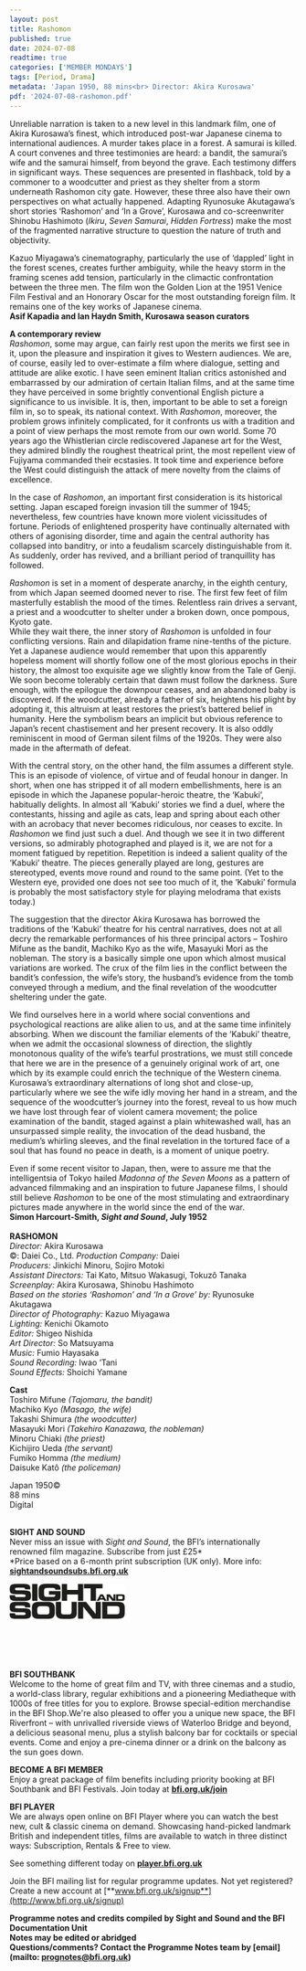 ```yaml
---
layout: post
title: Rashomon
published: true
date: 2024-07-08
readtime: true
categories: ['MEMBER MONDAYS']
tags: [Period, Drama]
metadata: 'Japan 1950, 88 mins<br> Director: Akira Kurosawa'
pdf: '2024-07-08-rashomon.pdf'
---
```


Unreliable narration is taken to a new level in this landmark film, one of  
Akira Kurosawa’s finest, which introduced post-war Japanese cinema to international audiences. A murder takes place in a forest. A samurai is killed. A court convenes and three testimonies are heard: a bandit, the samurai’s wife and the samurai himself, from beyond the grave. Each testimony differs in significant ways. These sequences are presented in flashback, told by a commoner to a woodcutter and priest as they shelter from a storm underneath Rashomon city gate. However, these three also have their own perspectives on what actually happened. Adapting Ryunosuke Akutagawa’s short stories ‘Rashomon’ and ‘In a Grove’, Kurosawa and co-screenwriter Shinobu Hashimoto (_Ikiru_, _Seven Samurai_, _Hidden Fortress_) make the most of the fragmented narrative structure to question the nature of truth and objectivity.

Kazuo Miyagawa’s cinematography, particularly the use of ‘dappled’ light in the forest scenes, creates further ambiguity, while the heavy storm in the framing scenes add tension, particularly in the climactic confrontation between the three men. The film won the Golden Lion at the 1951 Venice Film Festival and an Honorary Oscar for the most outstanding foreign film. It remains one of the key works of Japanese cinema.  
**Asif Kapadia and Ian Haydn Smith, Kurosawa season curators**  

**A contemporary review**  
_Rashomon_, some may argue, can fairly rest upon the merits we first see in it, upon the pleasure and inspiration it gives to Western audiences. We are, of course, easily led to over-estimate a film where dialogue, setting and attitude are alike exotic. I have seen eminent Italian critics astonished and embarrassed by our admiration of certain Italian films, and at the same time they have perceived in some brightly conventional English picture a significance to us invisible. It is, then, important to be able to set a foreign film in, so to speak, its national context. With _Rashomon_, moreover, the problem grows infinitely complicated, for it confronts us with a tradition and a point of view perhaps the most remote from our own world. Some 70 years ago the Whistlerian circle rediscovered Japanese art for the West, they admired blindly the roughest theatrical print, the most repellent view of Fujiyama commanded their ecstasies. It took time and experience before the West could distinguish the attack of mere novelty from the claims of excellence.

In the case of _Rashomon_, an important first consideration is its historical setting. Japan escaped foreign invasion till the summer of 1945; nevertheless, few countries have known more violent vicissitudes of fortune. Periods of enlightened prosperity have continually alternated with others of agonising disorder, time and again the central authority has collapsed into banditry, or into a feudalism scarcely distinguishable from it. As suddenly, order has revived, and a brilliant period of tranquillity has followed.

_Rashomon_ is set in a moment of desperate anarchy, in the eighth century, from which Japan seemed doomed never to rise. The first few feet of film masterfully establish the mood of the times. Relentless rain drives a servant, a priest and a woodcutter to shelter under a broken down, once pompous, Kyoto gate.  
While they wait there, the inner story of _Rashomon_ is unfolded in four conflicting versions. Rain and dilapidation frame nine-tenths of the picture. Yet a Japanese audience would remember that upon this apparently hopeless moment will shortly follow one of the most glorious epochs in their history, the almost too exquisite age we slightly know from the Tale of Genji. We soon become tolerably certain that dawn must follow the darkness. Sure enough, with the epilogue the downpour ceases, and an abandoned baby is discovered. If the woodcutter, already a father of six, heightens his plight by adopting it, this altruism at least restores the priest’s battered belief in humanity. Here the symbolism bears an implicit but obvious reference to Japan’s recent chastisement and her present recovery. It is also oddly reminiscent in mood of German silent films of the 1920s. They were also made in the aftermath of defeat.

With the central story, on the other hand, the film assumes a different style. This is an episode of violence, of virtue and of feudal honour in danger. In short, when one has stripped it of all modern embellishments, here is an episode in which the Japanese popular-heroic theatre, the ‘Kabuki’, habitually delights. In almost all ‘Kabuki’ stories we find a duel, where the contestants, hissing and agile as cats, leap and spring about each other with an acrobacy that never becomes ridiculous, nor ceases to excite. In _Rashomon_ we find just such a duel. And though we see it in two different versions, so admirably photographed and played is it, we are not for a moment fatigued by repetition. Repetition is indeed a salient quality of the ‘Kabuki’ theatre. The pieces generally played are long, gestures are stereotyped, events move round and round to the same point. (Yet to the Western eye, provided one does not see too much of it, the ‘Kabuki’ formula is probably the most satisfactory style for playing melodrama that exists today.)

The suggestion that the director Akira Kurosawa has borrowed the traditions of the ‘Kabuki’ theatre for his central narratives, does not at all decry the remarkable performances of his three principal actors – Toshiro Mifune as the bandit, Machiko Kyo as the wife, Masayuki Mori as the nobleman. The story is a basically simple one upon which almost musical variations are worked. The crux of the film lies in the conflict between the bandit’s confession, the wife’s story, the husband’s evidence from the tomb conveyed through a medium, and the final revelation of the woodcutter sheltering under the gate.

We find ourselves here in a world where social conventions and psychological reactions are alike alien to us, and at the same time infinitely absorbing. When we discount the familiar elements of the ‘Kabuki’ theatre, when we admit the occasional slowness of direction, the slightly monotonous quality of the wife’s tearful prostrations, we must still concede that here we are in the presence of a genuinely original work of art, one which by its example could enrich the technique of the Western cinema. Kurosawa’s extraordinary alternations of long shot and close-up, particularly where we see the wife idly moving her hand in a stream, and the sequence of the woodcutter’s journey into the forest, reveal to us how much we have lost through fear of violent camera movement; the police examination of the bandit, staged against a plain whitewashed wall, has an unsurpassed simple reality, the invocation of the dead husband, the medium’s whirling sleeves, and the final revelation in the tortured face of a soul that has found no peace in death, is a moment of unique poetry.

Even if some recent visitor to Japan, then, were to assure me that the intelligentsia of Tokyo hailed _Madonna of the Seven Moons_ as a pattern of advanced filmmaking and an inspiration to future Japanese films, I should still believe _Rashomon_ to be one of the most stimulating and extraordinary pictures made anywhere in the world since the end of the war.  
**Simon Harcourt-Smith, _Sight and Sound_, July 1952**  
<br>
**RASHOMON**  
_Director:_ Akira Kurosawa  
©: Daiei Co., Ltd.
  _Production Company:_ Daiei  
_Producers:_ Jinkichi Minoru, Sojiro Motoki  
_Assistant Directors:_ Tai Kato, Mitsuo Wakasugi, Tokuzô Tanaka  
_Screenplay:_ Akira Kurosawa, Shinobu Hashimoto  
_Based on the stories ‘Rashomon’ and ‘In a Grove’ by:_ Ryunosuke Akutagawa  
_Director of Photography:_ Kazuo Miyagawa  
_Lighting:_ Kenichi Okamoto  
_Editor:_ Shigeo Nishida  
_Art Director:_ So Matsuyama  
_Music:_ Fumio Hayasaka  
_Sound Recording:_ Iwao ‘Tani  
_Sound Effects:_ Shoichi Yamane  

**Cast**  
Toshiro Mifune _(Tajomaru, the bandit)_  
Machiko Kyo _(Masago, the wife)_  
Takashi Shimura _(the woodcutter)_  
Masayuki Mori _(Takehiro Kanazawa, the nobleman)_  
Minoru Chiaki _(the priest)_  
Kichijiro Ueda _(the servant)_  
Fumiko Homma _(the medium)_  
Daisuke Katô _(the policeman)_  

Japan 1950©  
88 mins  
Digital  
<br>

**SIGHT AND SOUND**<br>
Never miss an issue with _Sight and Sound_, the BFI’s internationally renowned film magazine. Subscribe from just £25*<br>
*Price based on a 6-month print subscription (UK only). More info: [**sightandsoundsubs.bfi.org.uk**](https://sightandsoundsubs.bfi.org.uk/subscribe)

<img style="float: left;" src="/img/sight-and-sound.jpg" width="40%" height="40%"><br><br><br><br><br><br><br><br>

**BFI SOUTHBANK**  
Welcome to the home of great film and TV, with three cinemas and a studio, a world-class library, regular exhibitions and a pioneering Mediatheque with 1000s of free titles for you to explore. Browse special-edition merchandise in the BFI Shop.We&#39;re also pleased to offer you a unique new space, the BFI Riverfront – with unrivalled riverside views of Waterloo Bridge and beyond, a delicious seasonal menu, plus a stylish balcony bar for cocktails or special events. Come and enjoy a pre-cinema dinner or a drink on the balcony as the sun goes down.  

**BECOME A BFI MEMBER**  
Enjoy a great package of film benefits including priority booking at BFI Southbank and BFI Festivals. Join today at [**bfi.org.uk/join**](http://www.bfi.org.uk/join)  

**BFI PLAYER**  
 We are always open online on BFI Player where you can watch the best new, cult &amp; classic cinema on demand. Showcasing hand-picked landmark British and independent titles, films are available to watch in three distinct ways: Subscription, Rentals &amp; Free to view.  

See something different today on [**player.bfi.org.uk**](https://player.bfi.org.uk)  

Join the BFI mailing list for regular programme updates. Not yet registered? Create a new account at [**www.bfi.org.uk/signup**](http://www.bfi.org.uk/signup)

**Programme notes and credits compiled by Sight and Sound and the BFI Documentation Unit  
Notes may be edited or abridged  
Questions/comments? Contact the Programme Notes team by [email](mailto: prognotes@bfi.org.uk)**  
